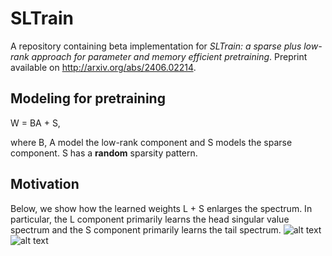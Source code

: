 # SLTrain
A repository containing beta implementation for *SLTrain: a sparse plus low-rank approach for parameter and memory efficient pretraining*. Preprint available on http://arxiv.org/abs/2406.02214.

## Modeling for pretraining
W = BA + S, 

where B, A model the low-rank component and S models the sparse component. S has a **random** sparsity pattern.

## Motivation
Below, we show how the learned weights L + S enlarges the spectrum. In particular, the L component primarily learns the head singular value spectrum and the S component primarily learns the tail spectrum. 
![alt text](https://www.dropbox.com/scl/fi/qhw27ed4f96qik0ac1hk1/SLTrain_fig1.png?rlkey=1c6broxid2pdpidbg0cgok743&st=nm2ojhc5&dl=1)
![alt text](https://www.dropbox.com/scl/fi/ceow5bywvauyp15kz9kdf/SLTrain_fig2.png?rlkey=isucat61bbl1hlnktsk3zofsh&st=cx0oe4h9&dl=0)


